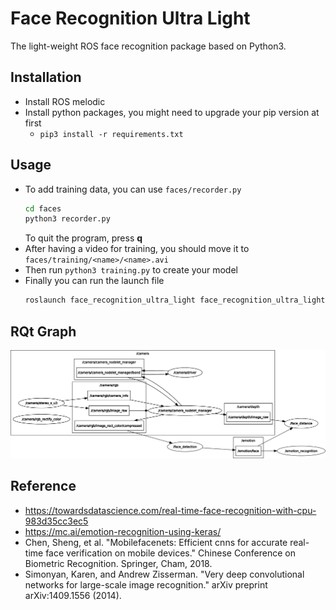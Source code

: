 # Face Recognition Ultra Light

The light-weight ROS face recognition package based on Python3.

## Installation

* Install ROS melodic
* Install python packages, you might need to upgrade your pip version at first
    * `pip3 install -r requirements.txt`

## Usage

* To add training data, you can use `faces/recorder.py`
    ```bash
    cd faces
    python3 recorder.py
    ```
    To quit the program, press **q**
* After having a video for training, you should move it to `faces/training/<name>/<name>.avi`
* Then run `python3 training.py` to create your model
* Finally you can run the launch file
  ```bash
  roslaunch face_recognition_ultra_light face_recognition_ultra_light.launch
  ```
  
## RQt Graph
![](media/rosgraph.png)

## Reference
* https://towardsdatascience.com/real-time-face-recognition-with-cpu-983d35cc3ec5
* https://mc.ai/emotion-recognition-using-keras/
* Chen, Sheng, et al. "Mobilefacenets: Efficient cnns for accurate real-time face verification on mobile devices." Chinese Conference on Biometric Recognition. Springer, Cham, 2018.
* Simonyan, Karen, and Andrew Zisserman. "Very deep convolutional networks for large-scale image recognition." arXiv preprint arXiv:1409.1556 (2014).
